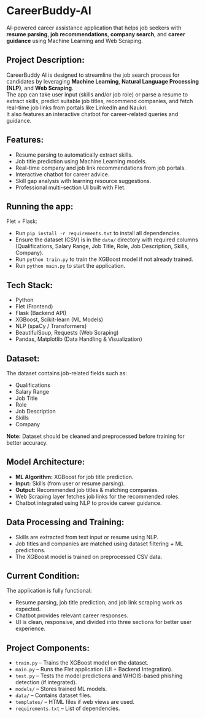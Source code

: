 # CareerBuddy-AI  
AI-powered career assistance application that helps job seekers with **resume parsing**, **job recommendations**, **company search**, and **career guidance** using Machine Learning and Web Scraping.

## Project Description:  
CareerBuddy AI is designed to streamline the job search process for candidates by leveraging **Machine Learning**, **Natural Language Processing (NLP)**, and **Web Scraping**.  
The app can take user input (skills and/or job role) or parse a resume to extract skills, predict suitable job titles, recommend companies, and fetch real-time job links from portals like LinkedIn and Naukri.  
It also features an interactive chatbot for career-related queries and guidance.

## Features:
- Resume parsing to automatically extract skills.
- Job title prediction using Machine Learning models.
- Real-time company and job link recommendations from job portals.
- Interactive chatbot for career advice.
- Skill gap analysis with learning resource suggestions.
- Professional multi-section UI built with Flet.

## Running the app:
Flet + Flask:  
- Run <code>pip install -r requirements.txt</code> to install all dependencies.  
- Ensure the dataset (CSV) is in the `data/` directory with required columns (Qualifications, Salary Range, Job Title, Role, Job Description, Skills, Company).  
- Run <code>python train.py</code> to train the XGBoost model if not already trained.  
- Run <code>python main.py</code> to start the application.

## Tech Stack:
- Python  
- Flet (Frontend)  
- Flask (Backend API)  
- XGBoost, Scikit-learn (ML Models)  
- NLP (spaCy / Transformers)  
- BeautifulSoup, Requests (Web Scraping)  
- Pandas, Matplotlib (Data Handling & Visualization)  

## Dataset:
The dataset contains job-related fields such as:  
- Qualifications  
- Salary Range  
- Job Title  
- Role  
- Job Description  
- Skills  
- Company  

**Note:** Dataset should be cleaned and preprocessed before training for better accuracy.

## Model Architecture:
- **ML Algorithm:** XGBoost for job title prediction.  
- **Input:** Skills (from user or resume parsing).  
- **Output:** Recommended job titles & matching companies.  
- Web Scraping layer fetches job links for the recommended roles.  
- Chatbot integrated using NLP to provide career guidance.

## Data Processing and Training:
- Skills are extracted from text input or resume using NLP.  
- Job titles and companies are matched using dataset filtering + ML predictions.  
- The XGBoost model is trained on preprocessed CSV data.  

## Current Condition:
The application is fully functional:  
- Resume parsing, job title prediction, and job link scraping work as expected.  
- Chatbot provides relevant career responses.  
- UI is clean, responsive, and divided into three sections for better user experience.

## Project Components:
- `train.py` – Trains the XGBoost model on the dataset.  
- `main.py` – Runs the Flet application (UI + Backend Integration).  
- `test.py` – Tests the model predictions and WHOIS-based phishing detection (if integrated).  
- `models/` – Stores trained ML models.  
- `data/` – Contains dataset files.  
- `templates/` – HTML files if web views are used.  
- `requirements.txt` – List of dependencies.

